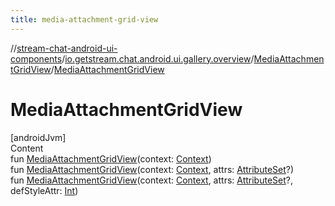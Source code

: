 ```yaml
---
title: media-attachment-grid-view
---
```

//[stream-chat-android-ui-components](../../../index.md)/[io.getstream.chat.android.ui.gallery.overview](../index.md)/[MediaAttachmentGridView](index.md)/[MediaAttachmentGridView](MediaAttachmentGridView.md)



# MediaAttachmentGridView  
[androidJvm]  
Content  
fun [MediaAttachmentGridView](MediaAttachmentGridView.md)(context: [Context](https://developer.android.com/reference/kotlin/android/content/Context.html))  
fun [MediaAttachmentGridView](MediaAttachmentGridView.md)(context: [Context](https://developer.android.com/reference/kotlin/android/content/Context.html), attrs: [AttributeSet](https://developer.android.com/reference/kotlin/android/util/AttributeSet.html)?)  
fun [MediaAttachmentGridView](MediaAttachmentGridView.md)(context: [Context](https://developer.android.com/reference/kotlin/android/content/Context.html), attrs: [AttributeSet](https://developer.android.com/reference/kotlin/android/util/AttributeSet.html)?, defStyleAttr: [Int](https://kotlinlang.org/api/latest/jvm/stdlib/kotlin/-int/index.html))  



